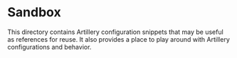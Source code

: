# Sandbox

This directory contains Artillery configuration snippets that may be useful as references for reuse. It also provides a place to play around with Artillery configurations and behavior.
